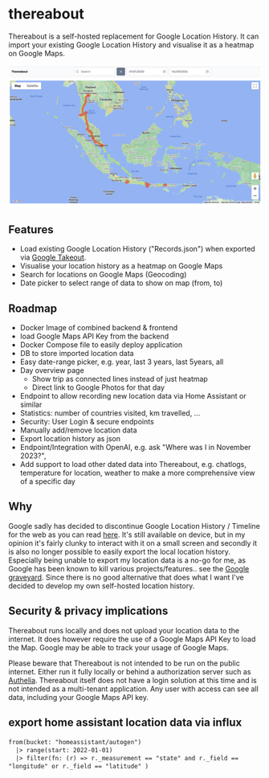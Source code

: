 # thereabout
Thereabout is a self-hosted replacement for Google Location History. It can import your existing Google Location History and visualise it as a heatmap on Google Maps.

![Thereabout UI](/documentation/img/v2.png)

## Features
+ Load existing Google Location History ("Records.json") when exported via [Google Takeout](https://takeout.google.com).
+ Visualise your location history as a heatmap on Google Maps
+ Search for locations on Google Maps (Geocoding)
+ Date picker to select range of data to show on map (from, to)

## Roadmap
+ Docker Image of combined backend & frontend
+ load Google Maps API Key from the backend
+ Docker Compose file to easily deploy application
+ DB to store imported location data
+ Easy date-range picker, e.g. year, last 3 years, last 5years, all
+ Day overview page
  + Show trip as connected lines instead of just heatmap
  + Direct link to Google Photos for that day
+ Endpoint to allow recording new location data via Home Assistant or similar
+ Statistics: number of countries visited, km travelled, ...
+ Security: User Login & secure endpoints
+ Manually add/remove location data
+ Export location history as json
+ Endpoint/Integration with OpenAI, e.g. ask "Where was I in November 2023?",
+ Add support to load other dated data into Thereabout, e.g. chatlogs, temperature for location, weather to make a more comprehensive view of a specific day

## Why
Google sadly has decided to discontinue Google Location History / Timeline for the web as you can read [here](https://support.google.com/maps/answer/14169818?visit_id=638499772171143198-2056154066&p=maps_odlh&rd=1). It's still available on device, but in my opinion it's fairly clunky to interact with it on a small screen and secondly it is also no longer possible to easily export the local location history. Especially being unable to export my location data is a no-go for me, as Google has been known to kill various projects/features.. see the [Google graveyard](https://killedbygoogle.com/). Since there is no good alternative that does what I want I've decided to develop my own self-hosted location history.

## Security & privacy implications
Thereabout runs locally and does not upload your location data to the internet. It does however require the use of
a Google Maps API Key to load the Map. Google may be able to track your usage of Google Maps.

Please beware that Thereabout is not intended to be run on the public internet. Either run it fully locally or behind a 
authorization server such as [Authelia](https://www.authelia.com/). Thereabout itself does not have a login solution at this
time and is not intended as a multi-tenant application. Any user with access can see all data, including your Google Maps API key.

## export home assistant location data via influx

```influxdb
from(bucket: "homeassistant/autogen")
  |> range(start: 2022-01-01)
  |> filter(fn: (r) => r._measurement == "state" and r._field == "longitude" or r._field == "latitude" )
```

